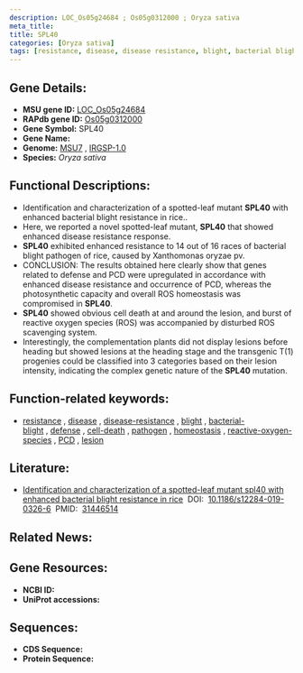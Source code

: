 ```yaml
---
description: LOC_Os05g24684 ; Os05g0312000 ; Oryza sativa
meta_title:
title: SPL40
categories: [Oryza sativa]
tags: [resistance, disease, disease resistance, blight, bacterial blight, defense, cell death, pathogen, homeostasis, reactive oxygen species, PCD, lesion]
---
```


## Gene Details:
- **MSU gene ID:** [LOC_Os05g24684](http://rice.uga.edu/cgi-bin/ORF_infopage.cgi?orf=LOC_Os05g24684)  
- **RAPdb gene ID:** [Os05g0312000](https://rapdb.dna.affrc.go.jp/locus/?name=Os05g0312000)  
- **Gene Symbol:** SPL40
- **Gene Name:**
- **Genome:**  [MSU7](http://rice.uga.edu/)&nbsp;,&nbsp;[IRGSP-1.0](https://rapdb.dna.affrc.go.jp/download/irgsp1.html)
- **Species:** *Oryza sativa*

## Functional Descriptions:
   - Identification and characterization of a spotted-leaf mutant **SPL40** with enhanced bacterial blight resistance in rice..
   - Here, we reported a novel spotted-leaf mutant, **SPL40** that showed enhanced disease resistance response.
   - **SPL40** exhibited enhanced resistance to 14 out of 16 races of bacterial blight pathogen of rice, caused by Xanthomonas oryzae pv.
   - CONCLUSION: The results obtained here clearly show that genes related to defense and PCD were upregulated in accordance with enhanced disease resistance and occurrence of PCD, whereas the photosynthetic capacity and overall ROS homeostasis was compromised in **SPL40**.
   - **SPL40** showed obvious cell death at and around the lesion, and burst of reactive oxygen species (ROS) was accompanied by disturbed ROS scavenging system.
   - Interestingly, the complementation plants did not display lesions before heading but showed lesions at the heading stage and the transgenic T(1) progenies could be classified into 3 categories based on their lesion intensity, indicating the complex genetic nature of the **SPL40** mutation.

## Function-related keywords:
   - [resistance](/tags/resistance/)&nbsp;,&nbsp;[disease](/tags/disease/)&nbsp;,&nbsp;[disease-resistance](/tags/disease-resistance/)&nbsp;,&nbsp;[blight](/tags/blight/)&nbsp;,&nbsp;[bacterial-blight](/tags/bacterial-blight/)&nbsp;,&nbsp;[defense](/tags/defense/)&nbsp;,&nbsp;[cell-death](/tags/cell-death/)&nbsp;,&nbsp;[pathogen](/tags/pathogen/)&nbsp;,&nbsp;[homeostasis](/tags/homeostasis/)&nbsp;,&nbsp;[reactive-oxygen-species](/tags/reactive-oxygen-species/)&nbsp;,&nbsp;[PCD](/tags/PCD/)&nbsp;,&nbsp;[lesion](/tags/lesion/)

## Literature:
   - [Identification and characterization of a spotted-leaf mutant spl40 with enhanced bacterial blight resistance in rice](https://www.doi.org/10.1186/s12284-019-0326-6)&nbsp;&nbsp;DOI:&nbsp;&nbsp;[10.1186/s12284-019-0326-6](https://www.doi.org/10.1186/s12284-019-0326-6)&nbsp;&nbsp;PMID:&nbsp;&nbsp;[31446514](https://pubmed.ncbi.nlm.nih.gov/31446514/)

## Related News:

## Gene Resources:
- **NCBI ID:**  []()
- **UniProt accessions:** [](https://www.uniprot.org/uniprotkb//entry)

## Sequences:
- **CDS Sequence:**
- **Protein Sequence:**

